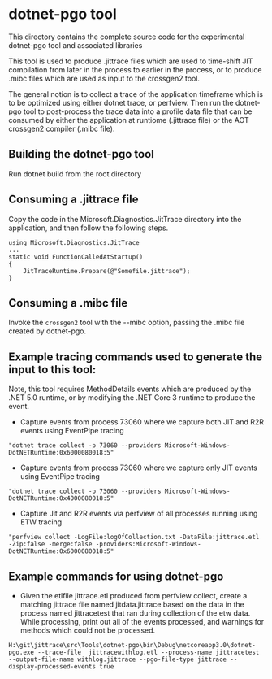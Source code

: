 dotnet-pgo tool
===========================

This directory contains the complete source code for the experimental dotnet-pgo tool and associated libraries

This tool is used to produce .jittrace files which are used to time-shift JIT compilation from later in the process to earlier in the process, or to produce .mibc files which are used as input to the crossgen2 tool.

The general notion is to collect a trace of the application timeframe which is to be optimized using either dotnet trace, or perfview. Then run the dotnet-pgo tool to post-process the trace data into a profile data file that can be consumed by either the application at runtiome (.jittrace file) or the AOT crossgen2 compiler (.mibc file).

## Building the dotnet-pgo tool
Run dotnet build from the root directory

## Consuming a .jittrace file
Copy the code in the Microsoft.Diagnostics.JitTrace directory into the application, and then follow the following steps.

```
using Microsoft.Diagnostics.JitTrace
...
static void FunctionCalledAtStartup()
{
    JitTraceRuntime.Prepare(@"Somefile.jittrace");
}
```

## Consuming a .mibc file
Invoke the `crossgen2` tool with the --mibc option, passing the .mibc file created by dotnet-pgo.

## Example tracing commands used to generate the input to this tool:
Note, this tool requires MethodDetails events which are produced by the .NET 5.0 runtime, or by modifying the .NET Core 3 runtime to produce the event.

- Capture events from process 73060 where we capture both JIT and R2R events using EventPipe tracing
```
"dotnet trace collect -p 73060 --providers Microsoft-Windows-DotNETRuntime:0x6000080018:5"
```

- Capture events from process 73060 where we capture only JIT events using EventPipe tracing
```
"dotnet trace collect -p 73060 --providers Microsoft-Windows-DotNETRuntime:0x4000080018:5"
```

- Capture Jit and R2R events via perfview of all processes running using ETW tracing
```
"perfview collect -LogFile:logOfCollection.txt -DataFile:jittrace.etl -Zip:false -merge:false -providers:Microsoft-Windows-DotNETRuntime:0x6000080018:5"
```

## Example commands for using dotnet-pgo
- Given the etlfile jittrace.etl produced from perfview collect, create a matching jittrace file named jitdata.jittrace based on the data in the process named jittracetest that ran during collection of the etw data. While processing, print out all of the events processed, and warnings for methods which could not be processed.
```
H:\git\jittrace\src\Tools\dotnet-pgo\bin\Debug\netcoreapp3.0\dotnet-pgo.exe --trace-file  jittracewithlog.etl --process-name jittracetest --output-file-name withlog.jittrace --pgo-file-type jittrace --display-processed-events true
```
